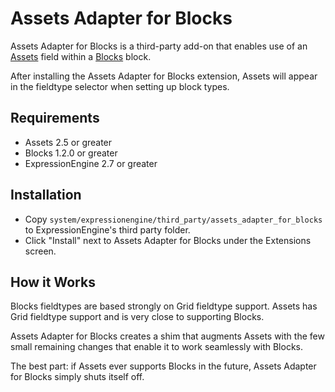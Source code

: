 # Assets Adapter for Blocks

Assets Adapter for Blocks is a third-party add-on that enables use of an
[Assets][assets] field within a [Blocks][eeblocks] block.

After installing the Assets Adapter for Blocks extension, Assets will appear
in the fieldtype selector when setting up block types.


## Requirements

* Assets 2.5 or greater
* Blocks 1.2.0 or greater
* ExpressionEngine 2.7 or greater


## Installation

* Copy `system/expressionengine/third_party/assets_adapter_for_blocks` to
  ExpressionEngine's third party folder.
* Click "Install" next to Assets Adapter for Blocks under the Extensions
  screen.


## How it Works

Blocks fieldtypes are based strongly on Grid fieldtype support. Assets has
Grid fieldtype support and is very close to supporting Blocks.

Assets Adapter for Blocks creates a shim that augments Assets with the few
small remaining changes that enable it to work seamlessly with Blocks.

The best part: if Assets ever supports Blocks in the future, Assets Adapter
for Blocks simply shuts itself off.


[assets]: https://devot-ee.com/add-ons/assets
[eeblocks]: https://eeblocks.com
